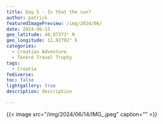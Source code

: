 ```yaml
---
title: Day 5 - Is that the sun?
author: patrick
featuredImagePreview: /img/2024/06/
date: 2024-06-15
geo_latitude: 48,87373° N
geo_longitude: 11,02792° E
categories:
  - Croatian Adventure
  - Ténéré Travel Trophy
tags:
  - Croatia
fediverse: 
toc: false
lightgallery: true
description: description

---
```


<!--more-->

{{< image src="/img/2024/06/14/IMG_.jpeg" caption="" >}}
